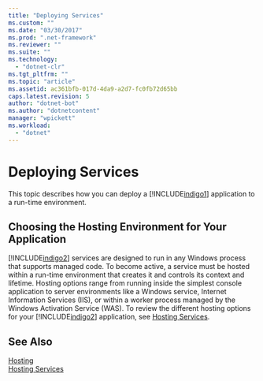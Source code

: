 ```yaml
---
title: "Deploying Services"
ms.custom: ""
ms.date: "03/30/2017"
ms.prod: ".net-framework"
ms.reviewer: ""
ms.suite: ""
ms.technology: 
  - "dotnet-clr"
ms.tgt_pltfrm: ""
ms.topic: "article"
ms.assetid: ac361bfb-017d-4da9-a2d7-fc0fb72d65bb
caps.latest.revision: 5
author: "dotnet-bot"
ms.author: "dotnetcontent"
manager: "wpickett"
ms.workload: 
  - "dotnet"
---
```

# Deploying Services
This topic describes how you can deploy a [!INCLUDE[indigo1](../../../../includes/indigo1-md.md)] application to a run-time environment.  
  
## Choosing the Hosting Environment for Your Application  
 [!INCLUDE[indigo2](../../../../includes/indigo2-md.md)] services are designed to run in any Windows process that supports managed code. To become active, a service must be hosted within a run-time environment that creates it and controls its context and lifetime. Hosting options range from running inside the simplest console application to server environments like a Windows service, Internet Information Services (IIS), or within a worker process managed by the Windows Activation Service (WAS). To review the different hosting options for your [!INCLUDE[indigo2](../../../../includes/indigo2-md.md)] application, see [Hosting Services](../../../../docs/framework/wcf/hosting-services.md).  
  
## See Also  
 [Hosting](../../../../docs/framework/wcf/feature-details/hosting.md)  
 [Hosting Services](../../../../docs/framework/wcf/hosting-services.md)
